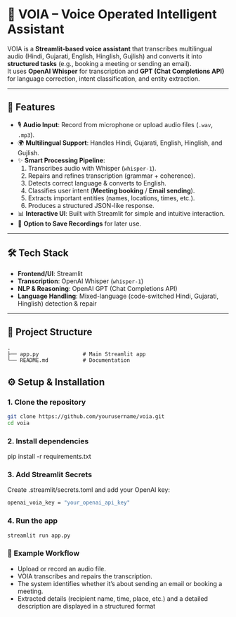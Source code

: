 # 🎵 VOIA – Voice Operated Intelligent Assistant  

VOIA is a **Streamlit-based voice assistant** that transcribes multilingual audio (Hindi, Gujarati, English, Hinglish, Gujlish) and converts it into **structured tasks** (e.g., booking a meeting or sending an email).  
It uses **OpenAI Whisper** for transcription and **GPT (Chat Completions API)** for language correction, intent classification, and entity extraction.  

---

## 🚀 Features  
- 🎙️ **Audio Input**: Record from microphone or upload audio files (`.wav`, `.mp3`).  
- 🌍 **Multilingual Support**: Handles Hindi, Gujarati, English, Hinglish, and Gujlish.  
- ✨ **Smart Processing Pipeline**:  
  1. Transcribes audio with Whisper (`whisper-1`).  
  2. Repairs and refines transcription (grammar + coherence).  
  3. Detects correct language & converts to English.  
  4. Classifies user intent (**Meeting booking** / **Email sending**).  
  5. Extracts important entities (names, locations, times, etc.).  
  6. Produces a structured JSON-like response.  
- 📊 **Interactive UI**: Built with Streamlit for simple and intuitive interaction.  
- 💾 **Option to Save Recordings** for later use.

---

## 🛠️ Tech Stack  
- **Frontend/UI**: Streamlit  
- **Transcription**: OpenAI Whisper (`whisper-1`)  
- **NLP & Reasoning**: OpenAI GPT (Chat Completions API)  
- **Language Handling**: Mixed-language (code-switched Hindi, Gujarati, Hinglish) detection & repair  

---

## 📂 Project Structure  
```plaintext
.
├── app.py              # Main Streamlit app
└── README.md           # Documentation
```

## ⚙️ Setup & Installation

### 1. Clone the repository
```bash
git clone https://github.com/yourusername/voia.git
cd voia
```
### 2. Install dependencies
pip install -r requirements.txt

### 3. Add Streamlit Secrets
Create .streamlit/secrets.toml and add your OpenAI key:
```bash
openai_voia_key = "your_openai_api_key"
```
### 4. Run the app
```bash
streamlit run app.py
```
### 🎯 Example Workflow

- Upload or record an audio file.
- VOIA transcribes and repairs the transcription.
- The system identifies whether it’s about sending an email or booking a meeting.
- Extracted details (recipient name, time, place, etc.) and a detailed description are displayed in a structured format
